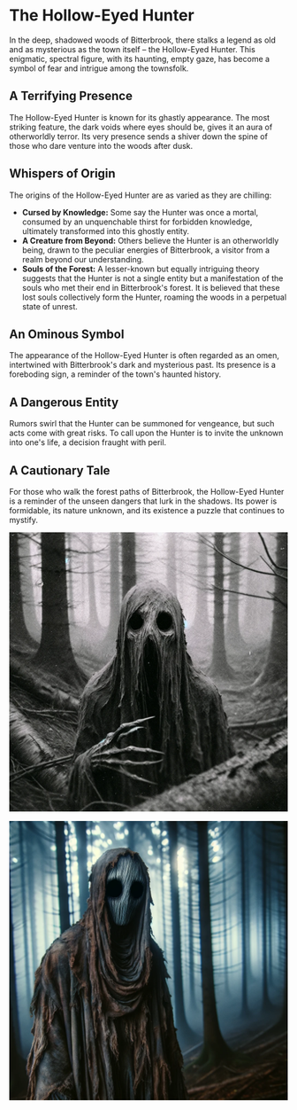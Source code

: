 
# The Hollow-Eyed Hunter

In the deep, shadowed woods of Bitterbrook, there stalks a legend as old and as mysterious as the town itself – the Hollow-Eyed Hunter. This enigmatic, spectral figure, with its haunting, empty gaze, has become a symbol of fear and intrigue among the townsfolk.

## A Terrifying Presence
The Hollow-Eyed Hunter is known for its ghastly appearance. The most striking feature, the dark voids where eyes should be, gives it an aura of otherworldly terror. Its very presence sends a shiver down the spine of those who dare venture into the woods after dusk.

## Whispers of Origin
The origins of the Hollow-Eyed Hunter are as varied as they are chilling:
- **Cursed by Knowledge:** Some say the Hunter was once a mortal, consumed by an unquenchable thirst for forbidden knowledge, ultimately transformed into this ghostly entity.
- **A Creature from Beyond:** Others believe the Hunter is an otherworldly being, drawn to the peculiar energies of Bitterbrook, a visitor from a realm beyond our understanding.
- **Souls of the Forest:** A lesser-known but equally intriguing theory suggests that the Hunter is not a single entity but a manifestation of the souls who met their end in Bitterbrook's forest. It is believed that these lost souls collectively form the Hunter, roaming the woods in a perpetual state of unrest.

## An Ominous Symbol
The appearance of the Hollow-Eyed Hunter is often regarded as an omen, intertwined with Bitterbrook's dark and mysterious past. Its presence is a foreboding sign, a reminder of the town's haunted history.

## A Dangerous Entity
Rumors swirl that the Hunter can be summoned for vengeance, but such acts come with great risks. To call upon the Hunter is to invite the unknown into one's life, a decision fraught with peril.

## A Cautionary Tale
For those who walk the forest paths of Bitterbrook, the Hollow-Eyed Hunter is a reminder of the unseen dangers that lurk in the shadows. Its power is formidable, its nature unknown, and its existence a puzzle that continues to mystify.

![AI Generated image of the Hunter](assets/css/H-E-H.tiff)

![The Hunter](assets/css/H-E-H-3.png)




